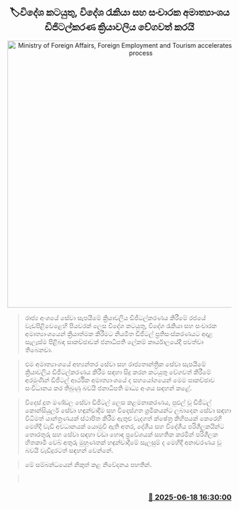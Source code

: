 <p align='center'><b><h2 align='center' title='Ministry of Foreign Affairs, Foreign Employment and Tourism accelerates digitalization process'>🏷විදේශ කටයුතු, විදේශ රැකියා සහ සංචාරක අමාත්‍යාංශය ඩිජිටල්කරණ ක්‍රියාවලිය වේගවත් කරයි</h2></b></p>
<p align='center'><img src='https://helakuru.sgp1.cdn.digitaloceanspaces.com/esana/images/lib/pmd-uov.jpg' width='600' alt='Ministry of Foreign Affairs, Foreign Employment and Tourism accelerates digitalization process'></p>

> රාජ්‍ය අංශයේ සේවා සැපයීමේ ක්‍රියාවලිය ඩිජිටල්කරණය කිරීමේ රජයේ වැඩපිළිවෙළෙහි පියවරක් ලෙස විදේශ කටයුතු, විදේශ රැකියා සහ සංචාරක අමාත්‍යාංශයෙන් ක්‍රියාත්මක කිරීමට නියමිත ඩිජිටල් ප්‍රතිසංස්කරණයට අදාළ සැලැස්ම පිළිබඳ සාකච්ඡාවක් ජනාධිපති ලේකම් කාර්යාලයේදී පවත්වා තිබෙනවා.

> එම අමාත්‍යාංශයේ අභ්‍යන්තර සේවා සහ රාජ්‍යතාන්ත්‍රික සේවා සැපයීමේ ක්‍රියාවලිය ඩිජිටල්කරණය කිරීම සඳහා සිදු කරන කටයුතු වේගවත් කිරීමේ අරමුණින් ඩිජිටල් ආර්ථික අමාත්‍යාංශයේ ද සහයෝගයෙන් මෙම සාකච්ඡාව සංවිධානය කර තිබුණු බවයි ජනාධිපති මාධ්‍ය අංශය සඳහන් කළේ.

> විදෙස් දූත මණ්ඩල සේවා ඩිජිටල් ලෙස කළමනාකරණය, පුළුල් වූ ඩිජිටල් කොන්සියුලර් සේවා හඳුන්වාදීම සහ විදෙස්ගත ශ්‍රමිකයන්ට ලබාදෙන සේවා සඳහා විධිමත් යාන්ත්‍රණයක් ස්ථාපිත කිරීම ඇතුළු වැදගත් ක්ෂේත්‍ර කිහිපයක් කෙරෙහි මෙහිදී වැඩි අවධානයක් යොමුවී ඇති අතර, දේශීය සහ විදේශීය පරිශීලකයින්ට තොරතුරු සහ සේවා සඳහා වඩා හොඳ ප්‍රවේශයක් සහතික කරමින් පරිශීලක හිතකාමී වෙබ් අතුරු මුහුණතක් හඳුන්වාදීමේ සැලසුම් ද මෙහිදී අනාවරණය වූ බවයි වැඩිදුරටත් සඳහන් වෙන්නේ.

> මේ සම්බන්ධයෙන් නිකුත් කළ නිවේදනය පහතින්.

>  



<h3 align='right'><a href='https://www.helakuru.lk/esana/p/111128/'>📅 2025-06-18 16:30:00</a></h3>
